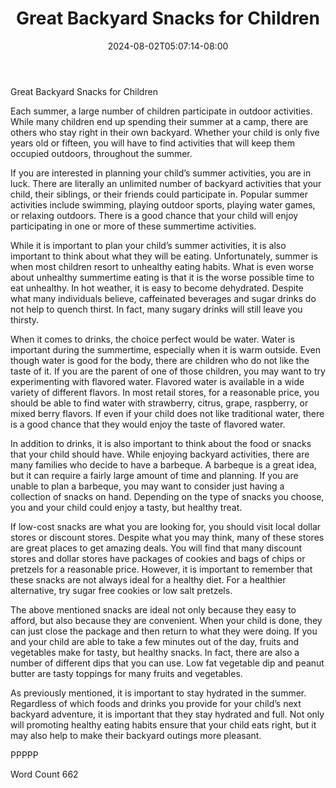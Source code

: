 ﻿---
title: "Great Backyard Snacks for Children"
date: 2024-08-02T05:07:14-08:00
description: "Backyard Activities Tips for Web Success"
featured_image: "/images/Backyard Activities.jpg"
tags: ["Backyard Activities"]
---

Great Backyard Snacks for Children

Each summer, a large number of children participate in outdoor activities. While many children end up spending their summer at a camp, there are others who stay right in their own backyard. Whether your child is only five years old or fifteen, you will have to find activities that will keep them occupied outdoors, throughout the summer.  

If you are interested in planning your child’s summer activities, you are in luck. There are literally an unlimited number of backyard activities that your child, their siblings, or their friends could participate in. Popular summer activities include swimming, playing outdoor sports, playing water games, or relaxing outdoors.  There is a good chance that your child will enjoy participating in one or more of these summertime activities.

While it is important to plan your child’s summer activities, it is also important to think about what they will be eating.  Unfortunately, summer is when most children resort to unhealthy eating habits.  What is even worse about unhealthy summertime eating is that it is the worse possible time to eat unhealthy.  In hot weather, it is easy to become dehydrated. Despite what many individuals believe, caffeinated beverages and sugar drinks do not help to quench thirst. In fact, many sugary drinks will still leave you thirsty.

When it comes to drinks, the choice perfect would be water. Water is important during the summertime, especially when it is warm outside.  Even though water is good for the body, there are children who do not like the taste of it. If you are the parent of one of those children, you may want to try experimenting with flavored water. Flavored water is available in a wide variety of different flavors.  In most retail stores, for a reasonable price, you should be able to find water with strawberry, citrus, grape, raspberry, or mixed berry flavors. If even if your child does not like traditional water, there is a good chance that they would enjoy the taste of flavored water.

In addition to drinks, it is also important to think about the food or snacks that your child should have. While enjoying backyard activities, there are many families who decide to have a barbeque. A barbeque is a great idea, but it can require a fairly large amount of time and planning.  If you are unable to plan a barbeque, you may want to consider just having a collection of snacks on hand.  Depending on the type of snacks you choose, you and your child could enjoy a tasty, but healthy treat.

If low-cost snacks are what you are looking for, you should visit local dollar stores or discount stores. Despite what you may think, many of these stores are great places to get amazing deals.  You will find that many discount stores and dollar stores have packages of cookies and bags of chips or pretzels for a reasonable price.  However, it is important to remember that these snacks are not always ideal for a healthy diet. For a healthier alternative, try sugar free cookies or low salt pretzels. 

The above mentioned snacks are ideal not only because they easy to afford, but also because they are convenient.  When your child is done, they can just close the package and then return to what they were doing.  If you and your child are able to take a few minutes out of the day, fruits and vegetables make for tasty, but healthy snacks. In fact, there are also a number of different dips that you can use.  Low fat vegetable dip and peanut butter are tasty toppings for many fruits and vegetables. 

As previously mentioned, it is important to stay hydrated in the summer. Regardless of which foods and drinks you provide for your child’s next backyard adventure, it is important that they stay hydrated and full.  Not only will promoting healthy eating habits ensure that your child eats right, but it may also help to make their backyard outings more pleasant.

PPPPP

Word Count 662

